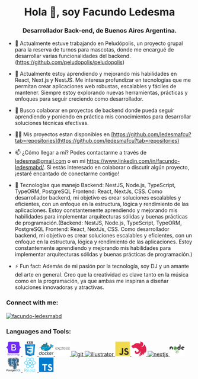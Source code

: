 ## <h1 align="center">Hola 👋, soy Facundo Ledesma</h1>
<h3 align="center">Desarrollador Back-end, de Buenos Aires Argentina.</h3>

- 🔭 Actualmente estuve trabajando en Peludópolis, un proyecto grupal para la reserva de turnos para mascotas, donde me encargué de desarrollar varias funcionalidades del backend.(https://github.com/peludopolis/peludopolis)

- 🌱 Actualmente estoy aprendiendo y mejorando mis habilidades en React, Next.js y NestJS. Me interesa profundizar en tecnologías que me permitan crear aplicaciones web robustas, escalables y fáciles de mantener. Siempre estoy explorando nuevas herramientas, prácticas y enfoques para seguir creciendo como desarrollador.

- 👯 Busco colaborar en proyectos de backend donde pueda seguir aprendiendo y poniendo en práctica mis conocimientos para desarrollar soluciones técnicas efectivas.

- 👨‍💻 Mis proyectos estan disponibles en [https://github.com/ledesmafcu?tab=repositories](https://github.com/ledesmafcu?tab=repositories)

- 📫 ¿Cómo llegar a mí? Podes contactarme a través de ledesma@gmail.com o en mi https://www.linkedin.com/in/facundo-ledesmabd/. Si estás interesado en colaborar o discutir algún proyecto, ¡estaré encantado de conectarme contigo!

- 🔧 Tecnologías que manejo Backend: NestJS, Node.js, TypeScript, TypeORM, PostgreSQL Frontend: React, NextJs, CSS. Como desarrollador backend, mi objetivo es crear soluciones escalables y eficientes, con un enfoque en la estructura, lógica y rendimiento de las aplicaciones. Estoy constantemente aprendiendo y mejorando mis habilidades para implementar arquitecturas sólidas y buenas prácticas de programación.(Backend: NestJS, Node.js, TypeScript, TypeORM, PostgreSQL Frontend: React, NextJs, CSS. Como desarrollador backend, mi objetivo es crear soluciones escalables y eficientes, con un enfoque en la estructura, lógica y rendimiento de las aplicaciones. Estoy constantemente aprendiendo y mejorando mis habilidades para implementar arquitecturas sólidas y buenas prácticas de programación.)

- ⚡ Fun fact: Además de mi pasión por la tecnología, soy DJ y un amante del arte en general. Creo que la creatividad es clave tanto en la música como en la programación, ya que ambas me inspiran a diseñar soluciones innovadoras y atractivas.

<h3 align="left">Connect with me:</h3>
<p align="left">
<a href="https://linkedin.com/in/facundo-ledesmabd" target="blank"><img align="center" src="https://raw.githubusercontent.com/rahuldkjain/github-profile-readme-generator/master/src/images/icons/Social/linked-in-alt.svg" alt="facundo-ledesmabd" height="30" width="40" /></a>
</p>

<h3 align="left">Languages and Tools:</h3>
<p align="left"> <a href="https://getbootstrap.com" target="_blank" rel="noreferrer"> <img src="https://raw.githubusercontent.com/devicons/devicon/master/icons/bootstrap/bootstrap-plain-wordmark.svg" alt="bootstrap" width="40" height="40"/> </a> <a href="https://www.w3schools.com/css/" target="_blank" rel="noreferrer"> <img src="https://raw.githubusercontent.com/devicons/devicon/master/icons/css3/css3-original-wordmark.svg" alt="css3" width="40" height="40"/> </a> <a href="https://www.docker.com/" target="_blank" rel="noreferrer"> <img src="https://raw.githubusercontent.com/devicons/devicon/master/icons/docker/docker-original-wordmark.svg" alt="docker" width="40" height="40"/> </a> <a href="https://expressjs.com" target="_blank" rel="noreferrer"> <img src="https://raw.githubusercontent.com/devicons/devicon/master/icons/express/express-original-wordmark.svg" alt="express" width="40" height="40"/> </a> <a href="https://git-scm.com/" target="_blank" rel="noreferrer"> <img src="https://www.vectorlogo.zone/logos/git-scm/git-scm-icon.svg" alt="git" width="40" height="40"/> </a> <a href="https://www.adobe.com/in/products/illustrator.html" target="_blank" rel="noreferrer"> <img src="https://www.vectorlogo.zone/logos/adobe_illustrator/adobe_illustrator-icon.svg" alt="illustrator" width="40" height="40"/> </a> <a href="https://developer.mozilla.org/en-US/docs/Web/JavaScript" target="_blank" rel="noreferrer"> <img src="https://raw.githubusercontent.com/devicons/devicon/master/icons/javascript/javascript-original.svg" alt="javascript" width="40" height="40"/> </a> <a href="https://nestjs.com/" target="_blank" rel="noreferrer"> <img src="https://raw.githubusercontent.com/devicons/devicon/master/icons/nestjs/nestjs-plain.svg" alt="nestjs" width="40" height="40"/> </a> <a href="https://nextjs.org/" target="_blank" rel="noreferrer"> <img src="https://cdn.worldvectorlogo.com/logos/nextjs-2.svg" alt="nextjs" width="40" height="40"/> </a> <a href="https://nodejs.org" target="_blank" rel="noreferrer"> <img src="https://raw.githubusercontent.com/devicons/devicon/master/icons/nodejs/nodejs-original-wordmark.svg" alt="nodejs" width="40" height="40"/> </a> <a href="https://www.postgresql.org" target="_blank" rel="noreferrer"> <img src="https://raw.githubusercontent.com/devicons/devicon/master/icons/postgresql/postgresql-original-wordmark.svg" alt="postgresql" width="40" height="40"/> </a> <a href="https://reactjs.org/" target="_blank" rel="noreferrer"> <img src="https://raw.githubusercontent.com/devicons/devicon/master/icons/react/react-original-wordmark.svg" alt="react" width="40" height="40"/> </a> <a href="https://www.typescriptlang.org/" target="_blank" rel="noreferrer"> <img src="https://raw.githubusercontent.com/devicons/devicon/master/icons/typescript/typescript-original.svg" alt="typescript" width="40" height="40"/> </a> </p>

